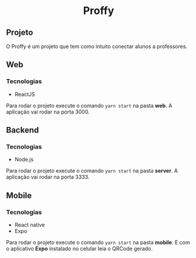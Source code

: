 <h1 align="center"><strong>Proffy</strong></h1>

<h2>Projeto</h2>

O Proffy é um projeto que tem como intuito conectar alunos a professores.


<h2> Web</h2>
<h3> Tecnologias</h3>

* ReactJS


Para rodar o projeto execute o comando ``` yarn start ``` na pasta <strong>web</strong>. A aplicação vai rodar na porta 3000.

<h2> Backend</h2>
<h3> Tecnologias</h3>

* Node.js

Para rodar o projeto execute o comando ``` yarn start ``` na pasta <strong>server</strong>. A aplicação vai rodar na porta 3333.

<h2> Mobile</h2>
<h3> Tecnologias</h3>

* React native
* Expo

Para rodar o projeto execute o comando ``` yarn start ``` na pasta <strong>mobile</strong>. E com o aplicativo <strong>Expo</strong> instalado no celular leia o QRCode gerado.
